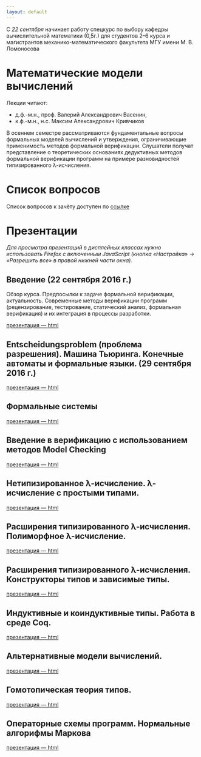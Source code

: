 ```yaml
---
layout: default
---
```


С *22 сентября* начинает работу спецкурс по выбору кафедры вычислительной математики (0,5г.)
для студентов 2–6 курса и магистрантов механико-математического факультета МГУ имени М. В. Ломоносова

# Математические модели вычислений

Лекции читают:

-  д.ф.-м.н., проф. Валерий Александрович Васенин,
-  к.ф.-м.н., н.с. Максим Александрович Кривчиков

В осеннем семестре рассматриваются фундаментальные вопросы формальных моделей вычислений и утверждения, ограничивающие применимость методов формальной верификации. Слушатели получат представление о теоретических основаниях дедуктивных методов формальной верификации программ на примере разновидностей типизированного λ-исчисления.

# Список вопросов
Список вопросов к зачёту доступен по [ссылке](questions)

# Презентации
*Для просмотра презентаций в дисплейных классах нужно использовать Firefox с включенным JavaScript (кнопка «Настройка» → «Разрешить все» в правой нижней части окна).*

## Введение (22 сентября 2016 г.)
Обзор курса. Предпосылки к задаче формальной верификации, актуальность. Современные методы верификации программ (рецензирование, тестирование, статический анализ, формальная верификация) и их интеграция в процессы разработки.

[презентация — html](presentations/01-Introduction.html)

## Entscheidungsproblem (проблема разрешения). Машина Тьюринга. Конечные автоматы и формальные языки. (29 сентября 2016 г.)

[презентация — html](presentations/02-Entscheidungsproblem.html)

## Формальные системы

[презентация — html](presentations/03-Logics.html)


## Введение в верификацию с использованием методов Model Checking

[презентация — html](presentations/04-Model-Checking.html)

## Нетипизированное λ-исчисление. λ-исчисление с простыми типами.

[презентация — html](presentations/05-Lambda-calculus.html)

## Расширения типизированного λ-исчисления. Полиморфное λ-исчисление.

[презентация — html](presentations/06-Lambda-cube.html)

## Расширения типизированного λ-исчисления. Конструкторы типов и зависимые типы.

[презентация — html](presentations/07-Dependent-types.html)

## Индуктивные и коиндуктивные типы. Работа в среде Coq.

[презентация — html](presentations/08-Coq.html)

## Альтернативные модели вычислений.

[презентация — html](presentations/09-Alternate-models.html)

## Гомотопическая теория типов.

[презентация — html](presentations/10-Homotopy-type-theory.html)

## Операторные схемы программ. Нормальные алгорифмы Маркова

[презентация — html](presentations/11-Ershov-Markov.html)